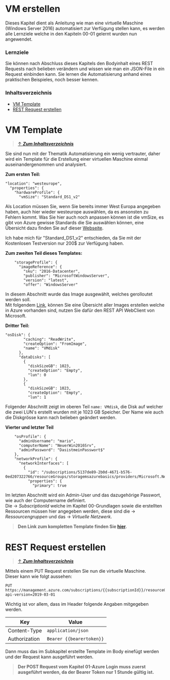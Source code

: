 # VM erstellen

Dieses Kapitel dient als Anleitung wie man eine virtuelle Maschine (Windows Server 2016) automatisiert zur Verfügung stellen kann, es werden alle Lernziele welche in den Kapiteln 00-01 gelernt wurden nun angewendet.

### **Lernziele**
Sie können nach Abschluss dieses Kapitels den Bodyinhalt eines REST Requests nach belieben verändern und wissen wie man ein JSON-File in ein Request einbinden kann. Sie lernen die Automatisierung anhand eines praktischen Beispieles, noch besser kennen.

### **Inhaltsverzeichnis**
- [VM Template](#VM-Template)
- [REST Request erstellen](#REST-Request-erstellen)

# VM Template
>[&uarr; **_Zum Inhaltsverzeichnis_**](#Inhaltsverzeichnis)

Sie sind nun mit der Thematik Automatisierung ein wenig vertrauter, daher wird ein Template für die Erstellung einer virtuellen Maschine einmal auseinandergenommen und analysiert.

**Zum ersten Teil:**

```
"location": "westeurope",
  "properties": {
    "hardwareProfile": {
      "vmSize": "Standard_DS1_v2"
```
Als Location müssen Sie, wenn Sie bereits immer West Europa angegeben haben, auch hier wieder westeurope auswählen, da es ansonsten zu Fehlern kommt. Was Sie hier auch noch anpassen können ist die vmSize, es gibt von Azure gewisse Standards die Sie auswählen können, eine Übersicht dazu finden Sie auf dieser [Webseite](https://docs.microsoft.com/de-de/azure/virtual-machines/windows/sizes-general).<br>

Ich habe mich für "Standard_DS1_v2" entschieden, da Sie mit der Kostenlosen Testversion nur 200$ zur Verfügung haben.

**Zum zweiten Teil dieses Templates:**
```
    "storageProfile": {
      "imageReference": {
        "sku": "2016-Datacenter",
        "publisher": "MicrosoftWindowsServer",
        "version": "latest",
        "offer": "WindowsServer"
```
In diesem Abschnitt wurde das Image ausgewählt, welches gerolloutet werden soll.<br>
Mit folgendem [Link](https://docs.microsoft.com/en-us/rest/api/compute/virtualmachineimages/list), können Sie eine Übersicht aller Images erstellen welche in Azure vorhanden sind, nutzen Sie dafür den REST API WebClient von Microsoft. 

**Dritter Teil:**
```
"osDisk": {
        "caching": "ReadWrite",
        "createOption": "FromImage",
        "name": "VMdisk"
      },
      "dataDisks": [
        {
          "diskSizeGB": 1023,
          "createOption": "Empty",
          "lun": 0
        },
        {
          "diskSizeGB": 1023,
          "createOption": "Empty",
          "lun": 1
```
Folgender Abschnitt zeigt im oberen Teil `name: VMdisk`, die Disk auf welcher die zwei LUN's erstellt wurden mit je 1023 GB Speicher. Der Name wie auch die Diskgrösse kann nach belieben geändert werden.

**Vierter und letzter Teil**
```
    "osProfile": {
      "adminUsername": "mario",
      "computerName": "NeuerWin2016Srv",
      "adminPassword": "DasistmeinPasswort$"
    },
    "networkProfile": {
      "networkInterfaces": [
        {
          "id": "/subscriptions/5137de89-2b0d-4671-b576-0ed207322766/resourceGroups/storagemsazurebasics/providers/Microsoft.Network/networkInterfaces/networkazurebasics",
          "properties": {
            "primary": true
```
Im letzten Abschnitt wird ein Admin-User und das dazugehörige Passwort, wie auch der Computername definiert.<br>
Die &rarr; *SubscriptionId* welche im Kapitel 00-Grundlagen sowie die erstellten Ressourcen müssen hier angegeben werden, diese sind die &rarr; *Ressourcengruppen* und das &rarr; *Virtuelle Netzwerk*.
<br>

> **Den Link zum kompletten Template finden Sie [**hier**](../Vorlagen/VM_Template.md).**

# REST Request erstellen
>[&uarr; **_Zum Inhaltsverzeichnis_**](#Inhaltsverzeichnis)

Mittels einem PUT Request erstellen Sie nun die virtuelle Maschine.<br>
Dieser kann wie folgt aussehen:<br>
```
PUT https://management.azure.com/subscriptions/{{subscriptionId}}/resourceGroups/storagemsazurebasics/providers/Microsoft.Compute/virtualMachines/NeuerWin2016Srv?api-version=2019-03-01
```
Wichtig ist vor allem, dass im Header folgende Angaben mitgegeben werden.<br>

Key               | Value
------------------|-----------------------------------------
Content-Type      | `application/json`
Authorization     | `Bearer {{bearertoken}}`

Dann muss das im Subkapitel erstellte Template im Body einefügt werden und der Request kann ausgeführt werden.<br>

> **Der POST Request vom Kapitel 01-Azure Login muss zuerst ausgeführt werden, da der Bearer Token nur 1 Stunde gültig ist.**